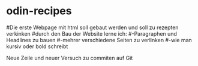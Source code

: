 # odin-recipes
#Die erste Webpage mit html soll gebaut werden und soll zu rezepten verkinken
#durch den Bau der Website lerne ich:
#-Paragraphen und Headlines zu bauen
#-mehrer verschiedene Seiten zu verlinken 
#-wie man kursiv oder bold schreibt

Neue Zeile und neuer Versuch zu commiten auf Git